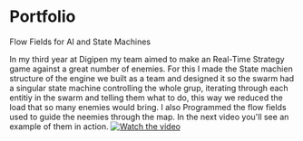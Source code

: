 # Portfolio

Flow Fields for AI and State Machines

In my third year at Digipen my team aimed to make an Real-Time Strategy game against a great number of enemies. For this I made the State machien structure of the engine we built as a team and designed it so the swarm had a singular state machine controlling the whole grup, iterating through each entitiy in the swarm and telling them what to do, this way we reduced the load that so many enemies would bring. I also Programmed the flow fields used to guide the neemies through the map. In the next video you'll see an example of them in action.
[![Watch the video](https://i.sstatic.net/Vp2cE.png)](https://www.youtube.com/watch?v=zf9TTsdFGqI&ab_channel=DiegoL%C3%B3pezPe%C3%B1a)
